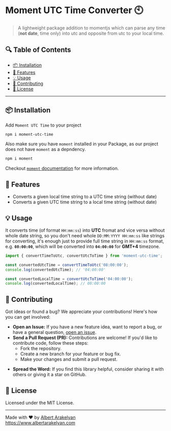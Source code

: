 # Moment UTC Time Converter 🕙

> A lightweight package addition to momentjs which can parse any time (**not date**, time only) into utc and opposite from utc to your local time.

## 🔍 Table of Contents

- [📦 Installation](#-installation)
- [🚀 Features](#-features)
- [💡 Usage](#-usage)
- [🙏 Contributing](#-contributing)
- [📄 License](#-license)

---

## 📦 Installation

Add `Moment UTC Time` to your project
```bash
npm i moment-utc-time
```
Also make sure you have `moment` installed in your Package, as our project does not have `moment` as a depndency.
```bash
npm i moment
```
Checkout [`moment` documentation](https://momentjs.com/) for more information.

## 🚀 Features

- Converts a given local time string to a UTC time string (without date)
- Converts a given UTC time string to a local time string (without date)

## 💡 Usage
It converts time (of format `HH:mm:ss`) into **UTC** fromat and vice versa without whole date string, so you don't need whole `DD:MM:YYYY HH:mm:ss` like strings for converting, it's enough just to provide full time string in `HH:mm:ss` format, e.g. **`08:00:00`**, which will be converted into **`04:00:00`** for **GMT+4** timezone.
```js
import { convertTimeToUtc, convertUtcToTime } from 'moment-utc-time';

const convertedUtcTime = convertTimeToUtc('08:00:00');
console.log(convertedUtcTime); // '04:00:00'

const convertedLocalTime = convertUtcToTime('04:00:00');
console.log(convertedLocalTime); // 08:00:00
```
<!-- For more information visit our web page -->

## 🙏 Contributing

Got ideas or found a bug? We appreciate your contributions! Here's how you can get involved:

- **Open an Issue:** If you have a new feature idea, want to report a bug, or have a general question, [open an issue](https://github.com/AlbertArakelyan/moment-utc-time/issues).
- **Send a Pull Request (PR):** Contributions are welcome! If you'd like to contribute code, follow these steps:
    - Fork the repository.
    - Create a new branch for your feature or bug fix.
    - Make your changes and submit a pull request.

[//]: # (  Please ensure that your PR adheres to the project's coding conventions and includes relevant tests.)
- **Spread the Word:** If you find this library helpful, consider sharing it with others or giving it a star on GitHub.

## 📄 License

Licensed under the MIT License.

---

Made with ❤️ by [Albert Arakelyan](https://github.com/AlbertArakelyan) <br>
https://www.albertarakelyan.com